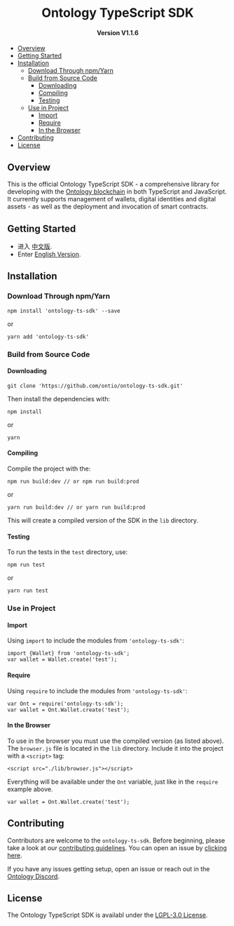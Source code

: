 
<h1 align="center">Ontology TypeScript SDK </h1>
<h4 align="center">Version V1.1.6 </h4>

- [Overview](#overview)
- [Getting Started](#getting-started)
- [Installation](#installation)
  - [Download Through npm/Yarn](#download-through-npmyarn)
  - [Build from Source Code](#build-from-source-code)
    - [Downloading](#downloading)
    - [Compiling](#compiling)
    - [Testing](#testing)
  - [Use in Project](#use-in-project)
    - [Import](#import)
    - [Require](#require)
    - [In the Browser](#in-the-browser)
- [Contributing](#contributing)
- [License](#license)

## Overview

This is the official Ontology TypeScript SDK - a comprehensive library for developing with the [Ontology blockchain](https://ont.io) in both TypeScript and JavaScript. It currently supports management of wallets, digital identities and digital assets - as well as the deployment and invocation of smart contracts.

## Getting Started

* 进入 [中文版](https://ontio.github.io/documentation/ontology_ts_sdk_zh.html).
* Enter [English Version](https://ontio.github.io/documentation/ontology_ts_sdk_en.html).

## Installation

### Download Through npm/Yarn

````
npm install 'ontology-ts-sdk' --save
````

or

```
yarn add 'ontology-ts-sdk'
```

### Build from Source Code

#### Downloading

```
git clone 'https://github.com/ontio/ontology-ts-sdk.git'
```

Then install the dependencies with:

```
npm install
```

or

```
yarn
```

#### Compiling

Compile the project with the:

````
npm run build:dev // or npm run build:prod
````

or

```
yarn run build:dev // or yarn run build:prod
```

This will create a compiled version of the SDK in the `lib` directory.

#### Testing

To run the tests in the `test` directory, use:

```
npm run test
```

or

```
yarn run test
```

### Use in Project

#### Import

Using `import` to include the modules from `'ontology-ts-sdk'`:

```
import {Wallet} from 'ontology-ts-sdk';
var wallet = Wallet.create('test');
```

#### Require

Using `require` to include the modules from `'ontology-ts-sdk'`:

````
var Ont = require('ontology-ts-sdk');
var wallet = Ont.Wallet.create('test');
````

#### In the Browser

To use in the browser you must use the compiled version (as listed above).
The `browser.js` file is located in the `lib` directory.
Include it into the project with a `<script>` tag:

````
<script src="./lib/browser.js"></script>
````

Everything will be available under the `Ont` variable, just like in the `require` example above.

```
var wallet = Ont.Wallet.create('test');
```

## Contributing

Contributors are welcome to the `ontology-ts-sdk`. Before beginning, please take a look at our [contributing guidelines](CONTRIBUTING.md). You can open an issue by [clicking here](https://github.com/ontio/ontology-ts-sdk/issues/new).

If you have any issues getting setup, open an issue or reach out in the [Ontology Discord](https://discordapp.com/invite/4TQujHj).

## License

The Ontology TypeScript SDK is availabl under the [LGPL-3.0 License](LICENSE).
